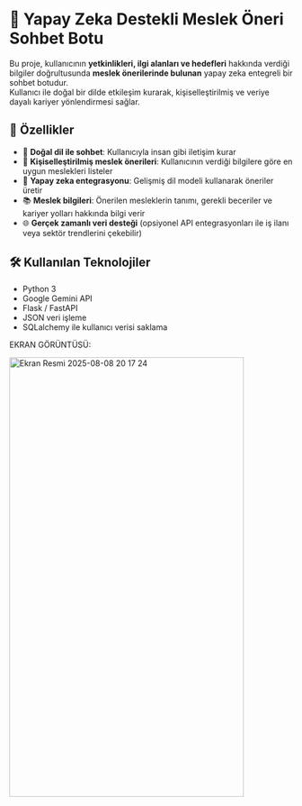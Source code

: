 # 🤖 Yapay Zeka Destekli Meslek Öneri Sohbet Botu

Bu proje, kullanıcının **yetkinlikleri, ilgi alanları ve hedefleri** hakkında verdiği bilgiler doğrultusunda **meslek önerilerinde bulunan** yapay zeka entegreli bir sohbet botudur.  
Kullanıcı ile doğal bir dilde etkileşim kurarak, kişiselleştirilmiş ve veriye dayalı kariyer yönlendirmesi sağlar.

## 🚀 Özellikler

- 💬 **Doğal dil ile sohbet**: Kullanıcıyla insan gibi iletişim kurar  
- 🎯 **Kişiselleştirilmiş meslek önerileri**: Kullanıcının verdiği bilgilere göre en uygun meslekleri listeler  
- 🧠 **Yapay zeka entegrasyonu**: Gelişmiş dil modeli kullanarak öneriler üretir  
- 📚 **Meslek bilgileri**: Önerilen mesleklerin tanımı, gerekli beceriler ve kariyer yolları hakkında bilgi verir  
- 🌐 **Gerçek zamanlı veri desteği** (opsiyonel API entegrasyonları ile iş ilanı veya sektör trendlerini çekebilir)  

## 🛠️ Kullanılan Teknolojiler

- Python 3  
- Google Gemini API  
- Flask / FastAPI 
- JSON veri işleme  
- SQLalchemy ile kullanıcı verisi saklama
  
 EKRAN GÖRÜNTÜSÜ:
 
<img width="417" height="780" alt="Ekran Resmi 2025-08-08 20 17 24" src="https://github.com/user-attachments/assets/58b7d857-2fb0-4cbb-87a1-86945aa7db34" />
